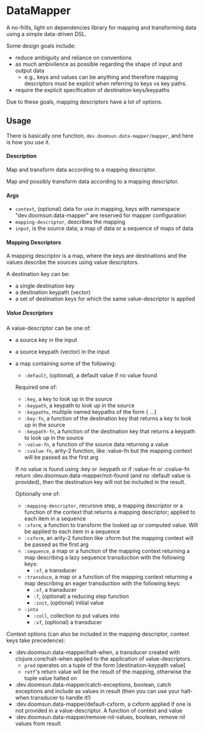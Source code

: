 # DataMapper

A no-frills, light on dependencies library for mapping and transforming data 
using a simple data-driven DSL.

Some design goals include:
- reduce ambiguity and reliance on conventions
- as much ambivilence as possible regarding the shape of input and output data
  - e.g., keys and values can be anything and therefore mapping descriptors 
  must be explicit when referring to keys vs key paths.
- require the explicit specification of destination keys/keypaths

Due to these goals, mapping descriptors have a lot of options.

## Usage

There is basically one function, `dev.doomsun.data-mapper/mapper`, and here is 
how you use it.

#### Description
Map and transform data according to a mapping descriptor.

Map and possibly transform data according to a mapping descriptor.

#### Args
- `context`, (optional) data for use in mapping, keys with namespace
  "dev.doomsun.data-mapper" are reserved for mapper configuration
- `mapping-descriptor`, describes the mapping
- `input`, is the source data; a map of data or a sequence of maps of data

#### Mapping Descriptors
A mapping descriptor is a map, where the keys are destinations and the values
describe the sources using value descriptors.

A destination key can be:
- a single destination key
- a destination keypath (vector)
- a set of destination keys for which the same value-descriptor is applied

##### Value Descriptors
A value-descriptor can be one of:
- a source key in the input
- a source keypath (vector) in the input
- a map containing some of the following:
    - `:default`, (optional), a default value if no value found

  Required one of:
    - `:key`, a key to look up in the source
    - `:keypath`, a keypath to look up in the source
    - `:keypaths`, multiple named keypaths of the form {<name> <keypath> ...}
    - `:key-fn`, a function of the destination key that returns a key to look up
      in the source
    - `:keypath-fn`, a function of the destination key that returns a keypath to
      look up in the source
    - `:value-fn`, a function of the source data returning a value
    - `:cvalue-fn`, arity-2 function, like :value-fn but the mapping context
      will be passed as the first arg

  If no value is found using :key or :keypath or if :value-fn or :cvalue-fn
  return :dev.doomsun.data-mapper/not-found (and no :default value is
  provided), then the destination key will not be included in the result.

  Optionally one of:
    - `:mapping-descriptor`, recursive step, a mapping descriptor or a function
      of the context that returns a mapping descriptor; applied to each item in
      a sequence
    - `:xform`, a function to transform the looked up or computed value. Will be
      applied to each item in a sequence
    - `:cxform`, an arity-2 function like :xform but the mapping context will be
      passed as the first arg
    - `:sequence`, a map or a function of the mapping context returning a map
      describing a lazy sequence transduction with the
      following keys:
        - `:xf`, a transducer
    - `:transduce`, a map or a function of the mapping context returning a map
      describing an eager transduction with the following keys:
        - `:xf`, a transducer
        - `:f`, (optional) a reducing step function
        - `:init`, (optional) initial value
    - `:into`
        - `:coll`, collection to put values into
        - `:xf`, (optional) a transducer

Context options (can also be included in the mapping descriptor, context keys
take precedence):
- :dev.doomsun.data-mapper/halt-when, a transducer created with
  clojure.core/halt-when applied to the application of value-descriptors.
    - `pred` operates on a tuple of the form [destination-keypath value]
    - `retf`'s return value will be the result of the mapping, otherwise the
      tuple value halted on
- :dev.doomsun.data-mapper/catch-exceptions, boolean, catch exceptions and
  include as values in result (then you can use your halt-when
  transducer to handle it!)
- :dev.doomsun.data-mapper/default-cxform, a cxform applied if one is not
  provided in a value-descriptor. A function of context and value
- :dev.doomsun.data-mapper/remove-nil-values, boolean, remove nil values from
  result
